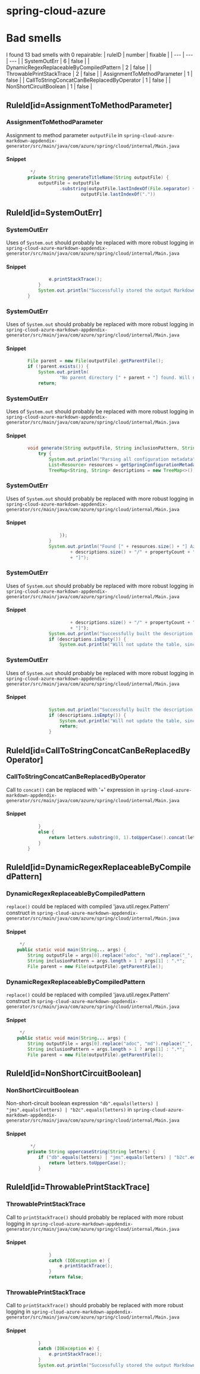 # spring-cloud-azure 
 
# Bad smells
I found 13 bad smells with 0 repairable:
| ruleID | number | fixable |
| --- | --- | --- |
| SystemOutErr | 6 | false |
| DynamicRegexReplaceableByCompiledPattern | 2 | false |
| ThrowablePrintStackTrace | 2 | false |
| AssignmentToMethodParameter | 1 | false |
| CallToStringConcatCanBeReplacedByOperator | 1 | false |
| NonShortCircuitBoolean | 1 | false |
## RuleId[id=AssignmentToMethodParameter]
### AssignmentToMethodParameter
Assignment to method parameter `outputFile`
in `spring-cloud-azure-markdown-appdendix-generator/src/main/java/com/azure/spring/cloud/internal/Main.java`
#### Snippet
```java
		 */
		private String generateTitleName(String outputFile) {
			outputFile = outputFile
					.substring(outputFile.lastIndexOf(File.separator) + "_configuration-properties-".length(),
							outputFile.lastIndexOf("."))
```

## RuleId[id=SystemOutErr]
### SystemOutErr
Uses of `System.out` should probably be replaced with more robust logging
in `spring-cloud-azure-markdown-appdendix-generator/src/main/java/com/azure/spring/cloud/internal/Main.java`
#### Snippet
```java
				e.printStackTrace();
			}
			System.out.println("Successfully stored the output Markdown file!");
		}

```

### SystemOutErr
Uses of `System.out` should probably be replaced with more robust logging
in `spring-cloud-azure-markdown-appdendix-generator/src/main/java/com/azure/spring/cloud/internal/Main.java`
#### Snippet
```java
		File parent = new File(outputFile).getParentFile();
		if (!parent.exists()) {
			System.out.println(
					"No parent directory [" + parent + "] found. Will not generate the configuration properties file");
			return;
```

### SystemOutErr
Uses of `System.out` should probably be replaced with more robust logging
in `spring-cloud-azure-markdown-appdendix-generator/src/main/java/com/azure/spring/cloud/internal/Main.java`
#### Snippet
```java
		void generate(String outputFile, String inclusionPattern, String date) {
			try {
				System.out.println("Parsing all configuration metadata");
				List<Resource> resources = getSpringConfigurationMetadataJsonFilesInClasspath();
				TreeMap<String, String> descriptions = new TreeMap<>();
```

### SystemOutErr
Uses of `System.out` should probably be replaced with more robust logging
in `spring-cloud-azure-markdown-appdendix-generator/src/main/java/com/azure/spring/cloud/internal/Main.java`
#### Snippet
```java
					});
				}
				System.out.println("Found [" + resources.size() + "] Azure projects configuration metadata jsons. ["
						+ descriptions.size() + "/" + propertyCount + "] were matching the pattern [" + inclusionPattern
						+ "]");
```

### SystemOutErr
Uses of `System.out` should probably be replaced with more robust logging
in `spring-cloud-azure-markdown-appdendix-generator/src/main/java/com/azure/spring/cloud/internal/Main.java`
#### Snippet
```java
						+ descriptions.size() + "/" + propertyCount + "] were matching the pattern [" + inclusionPattern
						+ "]");
				System.out.println("Successfully built the description table");
				if (descriptions.isEmpty()) {
					System.out.println("Will not update the table, since no configuration properties were found!");
```

### SystemOutErr
Uses of `System.out` should probably be replaced with more robust logging
in `spring-cloud-azure-markdown-appdendix-generator/src/main/java/com/azure/spring/cloud/internal/Main.java`
#### Snippet
```java
				System.out.println("Successfully built the description table");
				if (descriptions.isEmpty()) {
					System.out.println("Will not update the table, since no configuration properties were found!");
					return;
				}
```

## RuleId[id=CallToStringConcatCanBeReplacedByOperator]
### CallToStringConcatCanBeReplacedByOperator
Call to `concat()` can be replaced with '+' expression
in `spring-cloud-azure-markdown-appdendix-generator/src/main/java/com/azure/spring/cloud/internal/Main.java`
#### Snippet
```java
			}
			else {
				return letters.substring(0, 1).toUpperCase().concat(letters.substring(1));
			}
		}
```

## RuleId[id=DynamicRegexReplaceableByCompiledPattern]
### DynamicRegexReplaceableByCompiledPattern
`replace()` could be replaced with compiled 'java.util.regex.Pattern' construct
in `spring-cloud-azure-markdown-appdendix-generator/src/main/java/com/azure/spring/cloud/internal/Main.java`
#### Snippet
```java
	 */
	public static void main(String... args) {
		String outputFile = args[0].replace("adoc", "md").replace("_", "");
		String inclusionPattern = args.length > 1 ? args[1] : ".*";
		File parent = new File(outputFile).getParentFile();
```

### DynamicRegexReplaceableByCompiledPattern
`replace()` could be replaced with compiled 'java.util.regex.Pattern' construct
in `spring-cloud-azure-markdown-appdendix-generator/src/main/java/com/azure/spring/cloud/internal/Main.java`
#### Snippet
```java
	 */
	public static void main(String... args) {
		String outputFile = args[0].replace("adoc", "md").replace("_", "");
		String inclusionPattern = args.length > 1 ? args[1] : ".*";
		File parent = new File(outputFile).getParentFile();
```

## RuleId[id=NonShortCircuitBoolean]
### NonShortCircuitBoolean
Non-short-circuit boolean expression `"db".equals(letters) | "jms".equals(letters) | "b2c".equals(letters)`
in `spring-cloud-azure-markdown-appdendix-generator/src/main/java/com/azure/spring/cloud/internal/Main.java`
#### Snippet
```java
		 */
		private String uppercaseString(String letters) {
			if ("db".equals(letters) | "jms".equals(letters) | "b2c".equals(letters)) {
				return letters.toUpperCase();
			}
```

## RuleId[id=ThrowablePrintStackTrace]
### ThrowablePrintStackTrace
Call to `printStackTrace()` should probably be replaced with more robust logging
in `spring-cloud-azure-markdown-appdendix-generator/src/main/java/com/azure/spring/cloud/internal/Main.java`
#### Snippet
```java
				}
				catch (IOException e) {
					e.printStackTrace();
				}
				return false;
```

### ThrowablePrintStackTrace
Call to `printStackTrace()` should probably be replaced with more robust logging
in `spring-cloud-azure-markdown-appdendix-generator/src/main/java/com/azure/spring/cloud/internal/Main.java`
#### Snippet
```java
			}
			catch (IOException e) {
				e.printStackTrace();
			}
			System.out.println("Successfully stored the output Markdown file!");
```

